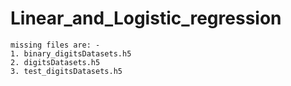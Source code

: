 # Linear_and_Logistic_regression

    missing files are: -  
    1. binary_digitsDatasets.h5  
    2. digitsDatasets.h5  
    3. test_digitsDatasets.h5  
